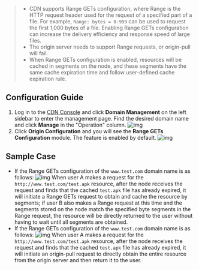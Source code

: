 >
>- CDN supports Range GETs configuration, where Range is the HTTP request header used for the request of a specified part of a file. For example, `Range: bytes = 0-999` can be used to request the first 1,000 bytes of a file. Enabling Range GETs configuration can increase the delivery efficiency and response speed of large files.
>- The origin server needs to support Range requests, or origin-pull will fail.
>-  When Range GETs configuration is enabled, resources will be cached in segments on the node, and these segments have the same cache expiration time and follow user-defined cache expiration rule.

## Configuration Guide
1. Log in to the [CDN Console](https://console.cloud.tencent.com/cdn) and click **Domain Management** on the left sidebar to enter the management page. Find the desired domain name and click **Manage** in the "Operation" column.
![img](https://main.qcloudimg.com/raw/550d0afcc410204314cbeb443644529a.png)
2. Click **Origin Configuration** and you will see the **Range GETs Configuration** module. The feature is enabled by default.
 ![img](https://main.qcloudimg.com/raw/d4a9d9fb15b14f1bef7b79f5c56c45c4.png)

## Sample Case
- If the Range GETs configuration of the `www.test.com` domain name is as follows:
![img](https://main.qcloudimg.com/raw/98a3484bd477caa749311c13bfc26984.png)
When user A makes a request for the `http://www.test.com/test.apk` resource, after the node receives the request and finds that the cached `test.apk` file has already expired, it will initiate a Range GETs request to obtain and cache the resource by segments; if user B also makes a Range request at this time and the segments stored on the node match the specified byte segments in the Range request, the resource will be directly returned to the user without having to wait until all segments are obtained.
- If the Range GETs configuration of the `www.test.com` domain name is as follows:
![img](https://main.qcloudimg.com/raw/5b97ad9950896ef43f60e04f41db2f52.png)
  When user A makes a request for the `http://www.test.com/test.apk` resource, after the node receives the request and finds that the cached `test.apk` file has already expired, it will initiate an origin-pull request to directly obtain the entire resource from the origin server and then return it to the user.
